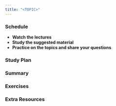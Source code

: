 ```yaml
---
title: "<TOPIC>"
---
```


### Schedule

  - **Watch the lectures**
  - **Study the suggested material**
  - **Practice on the topics and share your questions**

### Study Plan

### Summary

### Exercises

### Extra Resources